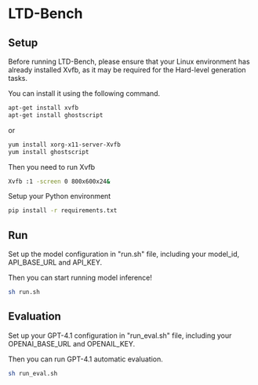 # LTD-Bench

## Setup
Before running LTD-Bench, please ensure that your Linux environment has already installed Xvfb, as it may be required for the Hard-level generation tasks. 

You can install it using the following command.
```bash
apt-get install xvfb
apt-get install ghostscript
```
or
```bash
yum install xorg-x11-server-Xvfb
yum install ghostscript
```

Then you need to run Xvfb
```bash
Xvfb :1 -screen 0 800x600x24&
```

Setup your Python environment
```bash
pip install -r requirements.txt
```

## Run
Set up the model configuration in "run.sh" file, including your model_id, API_BASE_URL and API_KEY.

Then you can start running model inference!
```bash
sh run.sh
```

## Evaluation
Set up your GPT-4.1 configuration in "run_eval.sh" file, including your OPENAI_BASE_URL and OPENAIL_KEY.

Then you can run GPT-4.1 automatic evaluation.
```bash
sh run_eval.sh
```
